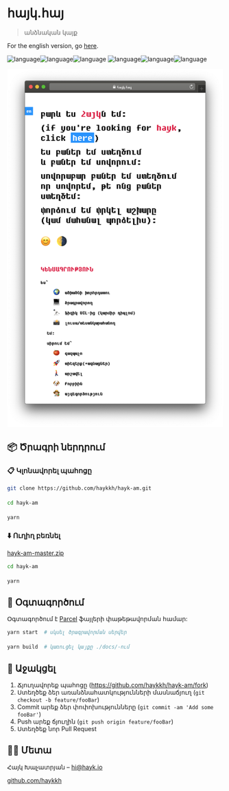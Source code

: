 
# հայկ.հայ

> անձնական կայք

For the english version, go [here](https://github.com/haykkh/haykkh.github.io).

![language](https://img.shields.io/badge/HTML-blue.svg?style=flat-square)![language](https://img.shields.io/badge/CSS-red.svg?style=flat-square)![language](https://img.shields.io/badge/Javascript-green.svg?style=flat-square) ![language](https://img.shields.io/badge/Հ-red?style=flat-square)![language](https://img.shields.io/badge/Ա-blue?style=flat-square)![language](https://img.shields.io/badge/Յ-orange?style=flat-square)

![Header](header.png)

## 📦 Ծրագրի ներդրում

### 📋 Կլոնավորել պահոցը

```sh
git clone https://github.com/haykkh/hayk-am.git

cd hayk-am

yarn
```

### ⬇️ Ուղիղ բեռնել

[hayk-am-master.zip](https://github.com/haykkh/hayk-am/archive/master.zip)

```sh
cd hayk-am

yarn
```

## 🚀 Օգտագործում

Օգտագործում է [Parcel](https://parceljs.org/) ֆայլերի փաթեթավորման համար:

```sh
yarn start  # սկսել ծրագրավորման սերվեր

yarn build  # կառուցել կայքը ./docs/-ում
```

## 📝 Աջակցել

1. Ճյուղավորեք պահոցը (<https://github.com/haykkh/hayk-am/fork>)
2. Ստեղծեք ձեր առանձնահատկությունների մասնաճյուղ (`git checkout -b feature/fooBar`)
3. Commit արեք ձեր փոփոխությունները (`git commit -am 'Add some fooBar'`)
4. Push արեք ճյուղին (`git push origin feature/fooBar`)
5. Ստեղծեք նոր Pull Request

## 👨🏻 Մետա

Հայկ Խաչատրյան – [hi@hayk.io](mailto:hi@hayk.io)

[github.com/haykkh](https://github.com/haykkh/)
